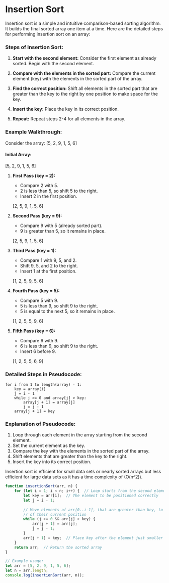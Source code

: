 # Insertion Sort
Insertion sort is a simple and intuitive comparison-based sorting algorithm. It builds the final sorted array one item at a time. Here are the detailed steps for performing insertion sort on an array:

### Steps of Insertion Sort:

1. **Start with the second element:** Consider the first element as already sorted. Begin with the second element.

2. **Compare with the elements in the sorted part:** Compare the current element (key) with the elements in the sorted part of the array.

3. **Find the correct position:** Shift all elements in the sorted part that are greater than the key to the right by one position to make space for the key.

4. **Insert the key:** Place the key in its correct position.

5. **Repeat:** Repeat steps 2-4 for all elements in the array.

### Example Walkthrough:

Consider the array: [5, 2, 9, 1, 5, 6]

#### Initial Array:
\[5, 2, 9, 1, 5, 6\]

1. **First Pass (key = 2):**
    - Compare 2 with 5.
    - 2 is less than 5, so shift 5 to the right.
    - Insert 2 in the first position.

    \[2, 5, 9, 1, 5, 6\]

2. **Second Pass (key = 9):**
    - Compare 9 with 5 (already sorted part).
    - 9 is greater than 5, so it remains in place.

    \[2, 5, 9, 1, 5, 6\]

3. **Third Pass (key = 1):**
    - Compare 1 with 9, 5, and 2.
    - Shift 9, 5, and 2 to the right.
    - Insert 1 at the first position.

    \[1, 2, 5, 9, 5, 6\]

4. **Fourth Pass (key = 5):**
    - Compare 5 with 9.
    - 5 is less than 9, so shift 9 to the right.
    - 5 is equal to the next 5, so it remains in place.

    \[1, 2, 5, 5, 9, 6\]

5. **Fifth Pass (key = 6):**
    - Compare 6 with 9.
    - 6 is less than 9, so shift 9 to the right.
    - Insert 6 before 9.

    \[1, 2, 5, 5, 6, 9\]

### Detailed Steps in Pseudocode:

```plaintext
for i from 1 to length(array) - 1:
    key = array[i]
    j = i - 1
    while j >= 0 and array[j] > key:
        array[j + 1] = array[j]
        j = j - 1
    array[j + 1] = key
```

### Explanation of Pseudocode:

1. Loop through each element in the array starting from the second element.
2. Set the current element as the key.
3. Compare the key with the elements in the sorted part of the array.
4. Shift elements that are greater than the key to the right.
5. Insert the key into its correct position.

Insertion sort is efficient for small data sets or nearly sorted arrays but less efficient for large data sets as it has a time complexity of \(O(n^2)\).
```js
function insertionSort(arr, n) {
    for (let i = 1; i < n; i++) {  // Loop starts from the second element
        let key = arr[i];  // The element to be positioned correctly
        let j = i - 1;
        
        // Move elements of arr[0..i-1], that are greater than key, to one position ahead
        // of their current position
        while (j >= 0 && arr[j] > key) {
            arr[j + 1] = arr[j];
            j = j - 1;
        }
        arr[j + 1] = key;  // Place key after the element just smaller than it
    }
    return arr;  // Return the sorted array
}

// Example usage:
let arr = [5, 2, 9, 1, 5, 6];
let n = arr.length;
console.log(insertionSort(arr, n));

```